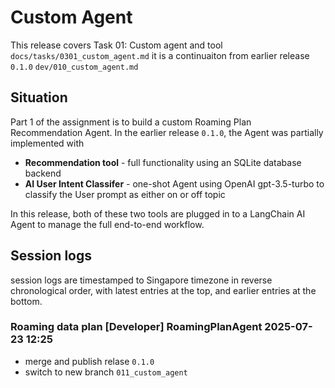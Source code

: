 # Custom Agent
This release covers Task 01: Custom agent and tool `docs/tasks/0301_custom_agent.md`
it is a continuaiton from earlier release `0.1.0` `dev/010_custom_agent.md`

## Situation
Part 1 of the assignment is to build a custom Roaming Plan Recommendation Agent.
In the earlier release `0.1.0`, the Agent was partially implemented with

- **Recommendation tool** - full functionality using an SQLite database backend
- **AI User Intent Classifer** - one-shot Agent using OpenAI gpt-3.5-turbo to classify the User prompt as either on or off topic

In this release, both of these two tools are plugged in to a LangChain AI Agent to manage the full end-to-end workflow.

## Session logs

session logs are timestamped to Singapore timezone in reverse chronological order, with latest entries at the top, and earlier entries at the bottom.

### Roaming data plan [Developer] RoamingPlanAgent 2025-07-23 12:25

- merge and publish relase `0.1.0`
- switch to new branch `011_custom_agent`
